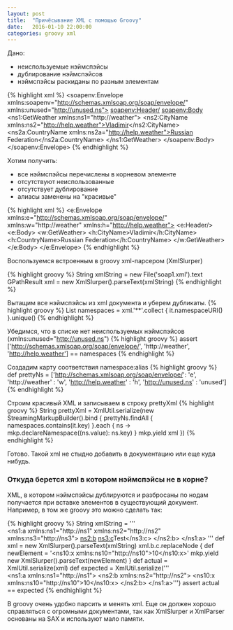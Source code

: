 ```yaml
---
layout: post
title:  "Причёсывание XML с помощью Groovy"
date:   2016-01-10 22:00:00
categories: groovy xml
---
```


Дано:

 - неиспользуемые нэймспэйсы
 - дублирование нэймспэйсов
 - нэймспэйсы раскиданы по разным элементам

{% highlight xml %}
<soapenv:Envelope xmlns:soapenv="http://schemas.xmlsoap.org/soap/envelope/"
    xmlns:unused="http://unused.ns">
    <soapenv:Header/>
    <soapenv:Body>
        <ns1:GetWeather xmlns:ns1="http://weather">
            <ns2:CityName xmlns:ns2="http://help.weather">Vladimir</ns2:CityName>
            <ns2a:CountryName xmlns:ns2a="http://help.weather">Russian Federation</ns2a:CountryName>
        </ns1:GetWeather>
    </soapenv:Body>
</soapenv:Envelope>
{% endhighlight %}

Хотим получить:

 - все нэймспэйсы перечислены в корневом элементе
 - отсутствуют неиспользованные
 - отсутствует дублирование
 - алиасы заменены на "красивые"

{% highlight xml %}
<e:Envelope
        xmlns:e="http://schemas.xmlsoap.org/soap/envelope/"
        xmlns:w="http://weather"
        xmlns:h="http://help.weather">
  <e:Header/>
  <e:Body>
    <w:GetWeather>
      <h:CityName>Vladimir</h:CityName>
      <h:CountryName>Russian Federation</h:CountryName>
    </w:GetWeather>
  </e:Body>
</e:Envelope>
{% endhighlight %}

Воспользуемся встроенным в groovy xml-парсером (XmlSlurper)

{% highlight groovy %}
String xmlString = new File('soap1.xml').text
GPathResult xml = new XmlSlurper().parseText(xmlString)
{% endhighlight %}

Вытащим все нэймспэйсы из xml документа и уберем дубликаты.
{% highlight groovy %}
List<String> namespaces = xml.'**'.collect { it.namespaceURI() }.unique()
{% endhighlight %}

Убедимся, что в списке нет неиспользуемых нэймспэйсов (xmlns:unused="http://unused.ns")
{% highlight groovy %}
assert ['http://schemas.xmlsoap.org/soap/envelope/',
        'http://weather',
        'http://help.weather'] == namespaces
{% endhighlight %}

Создадим карту соответствия namespace:alias
{% highlight groovy %}
def prettyNs = ['http://schemas.xmlsoap.org/soap/envelope/': 'e',
                'http://weather'                           : 'w',
                'http://help.weather'                      : 'h',
                'http://unused.ns'                         : 'unused']
{% endhighlight %}

Строим красивый XML и записываем в строку prettyXml
{% highlight groovy %}
String prettyXml = XmlUtil.serialize(new StreamingMarkupBuilder().bind {
    prettyNs.findAll { namespaces.contains(it.key) }.each { ns ->
        mkp.declareNamespace((ns.value): ns.key)
    }
    mkp.yield xml
})
{% endhighlight %}

Готово. Такой xml не стыдно добавить в документацию или еще куда нибудь.

### Откуда берется xml в котором нэймспэйсы не в корне?
XML, в котором нэймспэйсы дублируются и разбросаны по нодам получается при вставке элементов в существующий документ.
Например, в том же groovy это можно сделать так:

{% highlight groovy %}
String xmlString = '''\
<ns1:a xmlns:ns1="http://ns1" xmlns:ns2="http://ns2" xmlns:ns3="http://ns3">
    <ns2:b>
        <ns3:c>Test</ns3:c>
    </ns2:b>
</ns1:a>
'''
def xml = new XmlSlurper().parseText(xmlString)
xml.b.c.replaceNode {
    def newElement = '<ns10:x xmlns:ns10="http://ns10">10</ns10:x>'
    mkp.yield new XmlSlurper().parseText(newElement)
}
def actual = XmlUtil.serialize(xml)
def expected = XmlUtil.serialize('''\
<ns1:a xmlns:ns1="http://ns1">
  <ns2:b xmlns:ns2="http://ns2">
    <ns10:x xmlns:ns10="http://ns10">10</ns10:x>
  </ns2:b>
</ns1:a>''')
assert actual == expected
{% endhighlight %}

В groovy очень удобно парсить и менять xml. 
Еще он должен хорошо справляться с огромными документами, 
так как XmlSlurper и XmlParser основаны на SAX и используют мало памяти.
